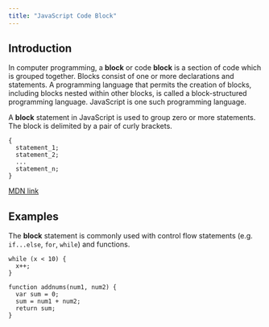 ```yaml
---
title: "JavaScript Code Block"
---
```


## Introduction

In computer programming, a **block** or code **block** is a section of code which is grouped together. Blocks consist of one or more declarations and statements. A programming language that permits the creation of blocks, including blocks nested within other blocks, is called a block-structured programming language. JavaScript is one such programming language.

A **block** statement in JavaScript is used to group zero or more statements. The block is delimited by a pair of curly brackets.

    {
      statement_1;
      statement_2;
      ...
      statement_n;
    }

[MDN link](https://developer.mozilla.org/en-US/docs/Web/JavaScript/Reference/Statements/block)

## Examples

The **block** statement is commonly used with control flow statements (e.g. `if...else`, `for`, `while`) and functions.

    while (x < 10) {
      x++;
    }

    function addnums(num1, num2) {
      var sum = 0;
      sum = num1 + num2;
      return sum;
    }
